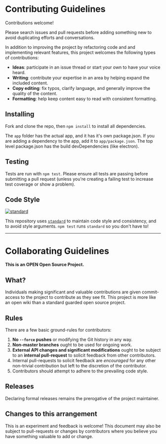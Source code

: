 # Contributing Guidelines

Contributions welcome!

Please search issues and pull requests before adding something new to avoid duplicating efforts and conversations.

In addition to improving the project by refactoring code and and implementing relevant features, this project welcomes the following types of contributions:

- **Ideas**: participate in an issue thread or start your own to have your voice heard.
- **Writing**: contribute your expertise in an area by helping expand the included content.
- **Copy editing**: fix typos, clarify language, and generally improve the quality of the content.
- **Formatting**: help keep content easy to read with consistent formatting.

## Installing

Fork and clone the repo, then `npm install` to install all dependencies.

The `app` folder has the actual app, and it has it's own package.json. If you are adding a dependency to the app, add it to `app/package.json`. The top level package.json has the build devDependencies (like electron).

## Testing

Tests are run with `npm test`. Please ensure all tests are passing before submitting a pull request (unless you're creating a failing test to increase test coverage or show a problem).

## Code Style

[![standard][standard-image]][standard-url]

This repository uses [`standard`][standard-url] to maintain code style and consistency, and to avoid style arguments. `npm test` runs `standard` so you don't have to!

[standard-image]: https://cdn.rawgit.com/feross/standard/master/badge.svg
[standard-url]: https://github.com/feross/standard

---

# Collaborating Guidelines

**This is an OPEN Open Source Project.**

## What?

Individuals making significant and valuable contributions are given commit-access to the project to contribute as they see fit. This project is more like an open wiki than a standard guarded open source project.

## Rules

There are a few basic ground-rules for contributors:

1. **No `--force` pushes** or modifying the Git history in any way.
1. **Non-master branches** ought to be used for ongoing work.
1. **External API changes and significant modifications** ought to be subject to an **internal pull-request** to solicit feedback from other contributors.
1. Internal pull-requests to solicit feedback are *encouraged* for any other non-trivial contribution but left to the discretion of the contributor.
1. Contributors should attempt to adhere to the prevailing code style.

## Releases

Declaring formal releases remains the prerogative of the project maintainer.

## Changes to this arrangement

This is an experiment and feedback is welcome! This document may also be subject to pull-requests or changes by contributors where you believe you have something valuable to add or change.
